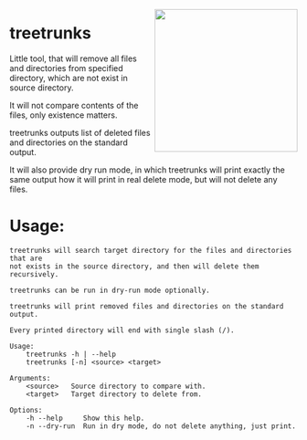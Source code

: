 <img
    src="http://pre01.deviantart.net/3e9d/th/pre/f/2013/143/3/3/tree_trunks___adventure_time_by_nanaruko-d66cx4s.jpg"
    align="right"
    width="250px"
/>

# treetrunks

Little tool, that will remove all files and directories from specified
directory, which are not exist in source directory.

It will not compare contents of the files, only existence matters.

treetrunks outputs list of deleted files and directories on the standard
output.

It will also provide dry run mode, in which treetrunks will print exactly the
same output how it will print in real delete mode, but will not delete any
files.

# Usage:

```
treetrunks will search target directory for the files and directories that are
not exists in the source directory, and then will delete them recursively.

treetrunks can be run in dry-run mode optionally.

treetrunks will print removed files and directories on the standard output.

Every printed directory will end with single slash (/).

Usage:
    treetrunks -h | --help
    treetrunks [-n] <source> <target>

Arguments:
    <source>   Source directory to compare with.
    <target>   Target directory to delete from.

Options:
    -h --help     Show this help.
    -n --dry-run  Run in dry mode, do not delete anything, just print.
```
